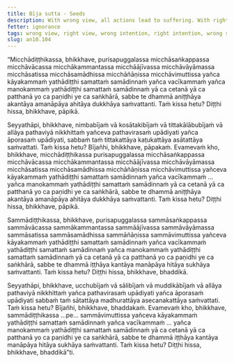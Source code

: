 ```yaml
---
title: Bīja sutta - Seeds
description: With wrong view, all actions lead to suffering. With right view, all actions lead to happiness. The Buddha explains this with an example of seeds.
fetter: ignorance
tags: wrong view, right view, wrong intention, right intention, wrong speech, right speech, wrong action, right action, wrong livelihood, right livelihood, wrong effort, right effort, wrong mindfulness, right mindfulness, wrong collectedness, right collectedness, wrong wisdom, right wisdom, false liberation, true liberation, an, an10
slug: an10.104
---
```


“Micchādiṭṭhikassa, bhikkhave, purisapuggalassa micchāsaṅkappassa micchāvācassa micchākammantassa micchāājīvassa micchāvāyāmassa micchāsatissa micchāsamādhissa micchāñāṇissa micchāvimuttissa yañca kāyakammaṁ yathādiṭṭhi samattaṁ samādinnaṁ yañca vacīkammaṁ yañca manokammaṁ yathādiṭṭhi samattaṁ samādinnaṁ yā ca cetanā yā ca patthanā yo ca paṇidhi ye ca saṅkhārā, sabbe te dhammā aniṭṭhāya akantāya amanāpāya ahitāya dukkhāya saṁvattanti. Taṁ kissa hetu? Diṭṭhi hissa, bhikkhave, pāpikā.

Seyyathāpi, bhikkhave, nimbabījaṁ vā kosātakibījaṁ vā tittakālābubījaṁ vā allāya pathaviyā nikkhittaṁ yañceva pathavirasaṁ upādiyati yañca āporasaṁ upādiyati, sabbaṁ taṁ tittakattāya kaṭukattāya asātattāya saṁvattati. Taṁ kissa hetu? Bījañhi, bhikkhave, pāpakaṁ. Evamevaṁ kho, bhikkhave, micchādiṭṭhikassa purisapuggalassa micchāsaṅkappassa micchāvācassa micchākammantassa micchāājīvassa micchāvāyāmassa micchāsatissa micchāsamādhissa micchāñāṇissa micchāvimuttissa yañceva kāyakammaṁ yathādiṭṭhi samattaṁ samādinnaṁ yañca vacīkammaṁ … yañca manokammaṁ yathādiṭṭhi samattaṁ samādinnaṁ yā ca cetanā yā ca patthanā yo ca paṇidhi ye ca saṅkhārā, sabbe te dhammā aniṭṭhāya akantāya amanāpāya ahitāya dukkhāya saṁvattanti. Taṁ kissa hetu? Diṭṭhi hissa, bhikkhave, pāpikā.

Sammādiṭṭhikassa, bhikkhave, purisapuggalassa sammāsaṅkappassa sammāvācassa sammākammantassa sammāājīvassa sammāvāyāmassa sammāsatissa sammāsamādhissa sammāñāṇissa sammāvimuttissa yañceva kāyakammaṁ yathādiṭṭhi samattaṁ samādinnaṁ yañca vacīkammaṁ yathādiṭṭhi samattaṁ samādinnaṁ yañca manokammaṁ yathādiṭṭhi samattaṁ samādinnaṁ yā ca cetanā yā ca patthanā yo ca paṇidhi ye ca saṅkhārā, sabbe te dhammā iṭṭhāya kantāya manāpāya hitāya sukhāya saṁvattanti. Taṁ kissa hetu? Diṭṭhi hissa, bhikkhave, bhaddikā.

Seyyathāpi, bhikkhave, ucchubījaṁ vā sālibījaṁ vā muddikābījaṁ vā allāya pathaviyā nikkhittaṁ yañca pathavirasaṁ upādiyati yañca āporasaṁ upādiyati sabbaṁ taṁ sātattāya madhurattāya asecanakattāya saṁvattati. Taṁ kissa hetu? Bījañhi, bhikkhave, bhaddakaṁ. Evamevaṁ kho, bhikkhave, sammādiṭṭhikassa …pe… sammāvimuttissa yañceva kāyakammaṁ yathādiṭṭhi samattaṁ samādinnaṁ yañca vacīkammaṁ … yañca manokammaṁ yathādiṭṭhi samattaṁ samādinnaṁ yā ca cetanā yā ca patthanā yo ca paṇidhi ye ca saṅkhārā, sabbe te dhammā iṭṭhāya kantāya manāpāya hitāya sukhāya saṁvattanti. Taṁ kissa hetu? Diṭṭhi hissa, bhikkhave, bhaddikā”ti.
